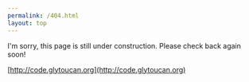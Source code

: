 ```yaml
---
permalink: /404.html
layout: top
---
```

I'm sorry, this page is still under construction.  Please check back again soon!

[http://code.glytoucan.org](http://code.glytoucan.org)
